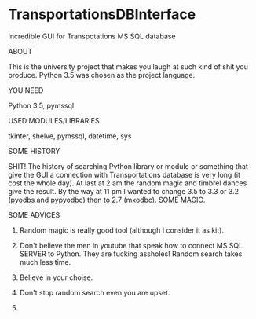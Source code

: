 # TransportationsDBInterface
Incredible GUI for Transpotations MS SQL database

ABOUT

This is the university project that makes you laugh at such kind of shit you produce.
Python 3.5 was chosen as the project language. 

YOU NEED

Python 3.5, pymssql

USED MODULES/LIBRARIES

tkinter, shelve, pymssql, datetime, sys

SOME HISTORY

SHIT! The history of searching Python library or module or something that give the GUI a connection with 
Transportations database is very long (it cost the whole day). At last at 2 am the random magic and timbrel dances give the result. 
By the way at 11 pm I wanted to change 3.5 to 3.3 or 3.2 (pyodbs and pypyodbc) then to 2.7 (mxodbc). SOME MAGIC.

SOME ADVICES

1. Random magic is really good tool (although I consider it as kit).

2. Don't believe the men in youtube that speak how to connect MS SQL SERVER to Python. They are fucking assholes! 
Random search takes much less time.

3. Believe in your choise.

4. Don't stop random search even you are upset.

5. 

